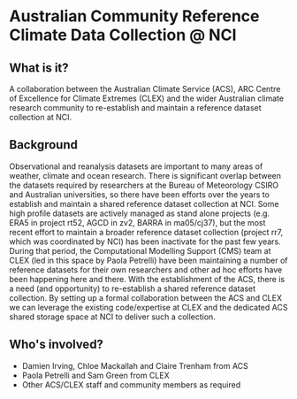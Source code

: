 # Australian Community Reference Climate Data Collection @ NCI  

## What is it? 

A collaboration between the Australian Climate Service (ACS),
ARC Centre of Excellence for Climate Extremes (CLEX)
and the wider Australian climate research community
to re-establish and maintain a reference dataset collection at NCI. 

## Background 

Observational and reanalysis datasets are important to many areas of weather, climate and ocean research.
There is significant overlap between the datasets required by researchers at the Bureau of Meteorology
CSIRO and Australian universities, so there have been efforts over the years
to establish and maintain a shared reference dataset collection at NCI.
Some high profile datasets are actively managed as stand alone projects
(e.g. ERA5 in project rt52, AGCD in zv2, BARRA in ma05/cj37),
but the most recent effort to maintain a broader reference dataset collection
(project rr7, which was coordinated by NCI) has been inactivate for the past few years.
During that period, the Computational Modelling Support (CMS) team at CLEX
(led in this space by Paola Petrelli) have been maintaining a number of reference datasets
for their own researchers and other ad hoc efforts have been happening here and there.
With the establishment of the ACS, there is a need (and opportunity) to re-establish
a shared reference dataset collection.
By setting up a formal collaboration between the ACS and CLEX we can leverage
the existing code/expertise at CLEX and the dedicated ACS shared storage space at NCI
to deliver such a collection. 

## Who's involved? 

- Damien Irving, Chloe Mackallah and Claire Trenham from ACS 
- Paola Petrelli and Sam Green from CLEX 
- Other ACS/CLEX staff and community members as required 
